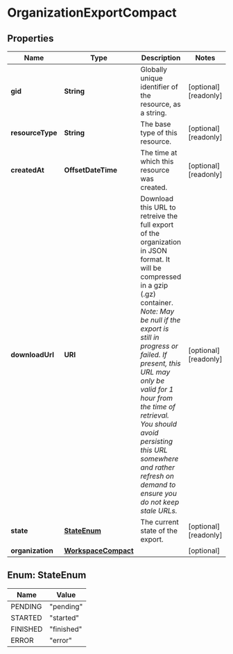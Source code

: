 

# OrganizationExportCompact


## Properties

| Name | Type | Description | Notes |
|------------ | ------------- | ------------- | -------------|
|**gid** | **String** | Globally unique identifier of the resource, as a string. |  [optional] [readonly] |
|**resourceType** | **String** | The base type of this resource. |  [optional] [readonly] |
|**createdAt** | **OffsetDateTime** | The time at which this resource was created. |  [optional] [readonly] |
|**downloadUrl** | **URI** | Download this URL to retreive the full export of the organization in JSON format. It will be compressed in a gzip (.gz) container.  *Note: May be null if the export is still in progress or failed.  If present, this URL may only be valid for 1 hour from the time of retrieval. You should avoid persisting this URL somewhere and rather refresh on demand to ensure you do not keep stale URLs.* |  [optional] [readonly] |
|**state** | [**StateEnum**](#StateEnum) | The current state of the export. |  [optional] [readonly] |
|**organization** | [**WorkspaceCompact**](WorkspaceCompact.md) |  |  [optional] |



## Enum: StateEnum

| Name | Value |
|---- | -----|
| PENDING | &quot;pending&quot; |
| STARTED | &quot;started&quot; |
| FINISHED | &quot;finished&quot; |
| ERROR | &quot;error&quot; |



